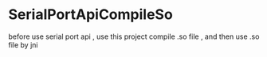 # SerialPortApiCompileSo
before use serial port api , use this project compile .so file , and then use .so file  by jni

